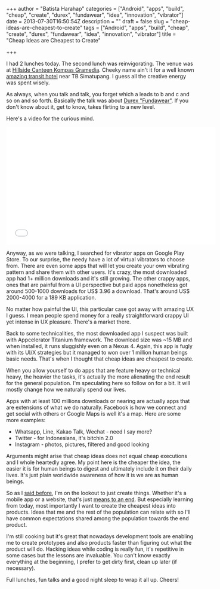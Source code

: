 +++
author = "Batista Harahap"
categories = ["Android", "apps", "build", "cheap", "create", "durex", "fundawear", "idea", "innovation", "vibrator"]
date = 2013-07-30T16:50:54Z
description = ""
draft = false
slug = "cheap-ideas-are-cheapest-to-create"
tags = ["Android", "apps", "build", "cheap", "create", "durex", "fundawear", "idea", "innovation", "vibrator"]
title = "Cheap Ideas are Cheapest to Create"

+++


I had 2 lunches today. The second lunch was reinvigorating. The venue was at <a href="https://foursquare.com/v/kantin-kompas-gramedia/4ce0d2f7825e721e87927845" target="_blank">Hillside Canteen Kompas Gramedia</a>. Cheeky name ain't it for a well known <a href="https://www.urbanesia.com/profile/hillside-bukit-indah-hotel" target="_blank">amazing transit hotel</a> near TB Simatupang. I guess all the creative energy was spent wisely.

As always, when you talk and talk, you forget which a leads to b and c and so on and so forth. Basically the talk was about <a href="http://www.huffingtonpost.co.uk/2013/04/22/durex-vibrating-underwear-fundawear-new-phone-sex_n_3130319.html" target="_blank">Durex "Fundawear"</a>. If you don't know about it, get to know, takes flirting to a new level.

Here's a video for the curious mind.

<iframe width="560" height="315" src="//www.youtube.com/embed/qb7DN3kpl2o?rel=0" frameborder="0" allowfullscreen></iframe>

Anyway, as we were talking, I searched for vibrator apps on Google Play Store. To our surprise, the needy have a lot of virtual vibrators to choose from. There are even some apps that will let you create your own vibrating pattern and share them with other users. It's crazy, the most downloaded app had 1+ million downloads and it's still growing. The other crappy apps, ones that are painful from a UI perspective but paid apps nonetheless got around 500-1000 downloads for US$ 3.96 a download. That's around US$ 2000-4000 for a 189 KB application.

No matter how painful the UI, this particular case got away with amazing UX I guess. I mean people spend money for a really straightforward crappy UI yet intense in UX pleasure. There's a market there.

Back to some technicalities, the most downloaded app I suspect was built with Appcelerator Titanium framework. The download size was ~15 MB and when installed, it runs sluggishly even on a Nexus 4. Again, this app is fugly with its UI/X strategies but it managed to won over 1 million human beings basic needs. That's when I thought that cheap ideas are cheapest to create.

When you allow yourself to do apps that are feature heavy or technical heavy, the heavier the tasks, it's actually the more alienating the end result for the general population. I'm speculating here so follow on for a bit. It will mostly change how we naturally spend our lives.

Apps with at least 100 millions downloads or nearing are actually apps that are extensions of what we do naturally. Facebook is how we connect and get social with others or Google Maps is well it's a map. Here are some more examples:
<ul>
<li>Whatsapp, Line, Kakao Talk, Wechat - need I say more?</li>
<li>Twitter - for Indonesians, it's bitchin 2.0</li>
<li>Instagram - photos, pictures, filtered and good looking</li>
</ul>

Arguments might arise that cheap ideas does not equal cheap executions and I whole heartedly agree. My point here is the cheaper the idea, the easier it is for human beings to digest and ultimately include it on their daily lives. It's just plain worldwide awareness of how it is we are as human beings.

So as I <a href="http://www.bango29.com/go/blog/2013/lost-and-found" target="_blank">said before</a>, I'm on the lookout to just create things. Whether it's a mobile app or a website, that's just <a href="http://www.bango29.com/go/blog/2013/means-to-an-end" target="_blank">means to an end</a>. But especially learning from today, most importantly I want to create the cheapest ideas into products. Ideas that me and the rest of the population can relate with so I'll have common expectations shared among the population towards the end product.

I'm still cooking but it's great that nowadays development tools are enabling me to create prototypes and also products faster than figuring out what the product will do. Hacking ideas while coding is really fun, it's repetitive in some cases but the lessons are invaluable. You can't know exactly everything at the beginning, I prefer to get dirty first, clean up later (if necessary).

Full lunches, fun talks and a good night sleep to wrap it all up. Cheers!